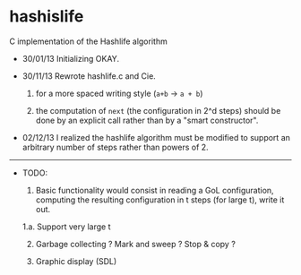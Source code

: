 hashislife
==========

C implementation of the Hashlife algorithm

- 30/01/13 Initializing OKAY.

- 30/11/13 Rewrote hashlife.c and Cie.

    1. for a more spaced writing style (`a+b` -> `a + b`)

    2. the computation of `next` (the configuration in 2^d steps) should be
done by an explicit call rather than by a "smart constructor".

- 02/12/13 I realized the hashlife algorithm must be modified to support
an arbitrary number of steps rather than powers of 2.

---

- TODO:

    1. Basic functionality would consist in reading a GoL configuration,
computing the resulting configuration in t steps (for large t), write it out.

    1.a. Support very large t

    2. Garbage collecting ? Mark and sweep ? Stop & copy ?

    3. Graphic display (SDL)

